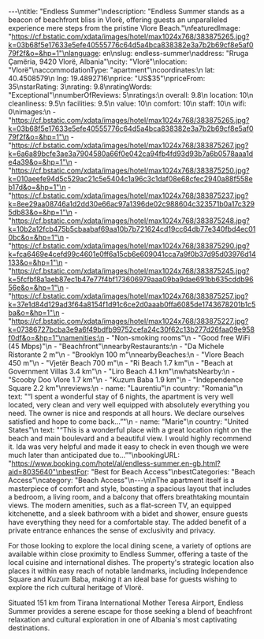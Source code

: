 ---\ntitle: "Endless Summer"\ndescription: "Endless Summer stands as a beacon of beachfront bliss in Vlorë, offering guests an unparalleled experience mere steps from the pristine Vlore Beach."\nfeaturedImage: "https://cf.bstatic.com/xdata/images/hotel/max1024x768/383875265.jpg?k=03b68f5e17633e5efe40555776c64d5a4bca838382e3a7b2b69cf8e5af079f2f&o=&hp=1"\nlanguage: en\nslug: endless-summer\naddress: "Rruga Çamëria, 9420 Vlorë, Albania"\ncity: "Vlorë"\nlocation: "Vlorë"\naccommodationType: "apartment"\ncoordinates:\n  lat: 40.4508579\n  lng: 19.4892716\nprice: "US$35"\npriceFrom: 35\nstarRating: 3\nrating: 9.8\nratingWords: "Exceptional"\nnumberOfReviews: 5\nratings:\n  overall: 9.8\n  location: 10\n  cleanliness: 9.5\n  facilities: 9.5\n  value: 10\n  comfort: 10\n  staff: 10\n  wifi: 0\nimages:\n  - "https://cf.bstatic.com/xdata/images/hotel/max1024x768/383875265.jpg?k=03b68f5e17633e5efe40555776c64d5a4bca838382e3a7b2b69cf8e5af079f2f&o=&hp=1"\n  - "https://cf.bstatic.com/xdata/images/hotel/max1024x768/383875267.jpg?k=6a6a89bcfe3ae3a7904580a66f0e042ca94fb4fd93d93b7a6b0578aaa1de4a39&o=&hp=1"\n  - "https://cf.bstatic.com/xdata/images/hotel/max1024x768/383875250.jpg?k=010aeefe94d5c529ac21c5e5404c1a96c3c1daf08e68cfec2940a88f558eb17d&o=&hp=1"\n  - "https://cf.bstatic.com/xdata/images/hotel/max1024x768/383875237.jpg?k=8ee29aa08746a1d2dd30e66ac97a1396de02c988604c323571b0a17c3295db83&o=&hp=1"\n  - "https://cf.bstatic.com/xdata/images/hotel/max1024x768/383875248.jpg?k=10b2a12fcb475b5cbaabaf69aa10b7b721624cd19cc64db77e340fbd4ec010bc&o=&hp=1"\n  - "https://cf.bstatic.com/xdata/images/hotel/max1024x768/383875290.jpg?k=fca6469e4cefd99c4601e0ff6a15cb6e609041cca7a9f0b37d95d03976d14133&o=&hp=1"\n  - "https://cf.bstatic.com/xdata/images/hotel/max1024x768/383875245.jpg?k=5fcfbf8a1aeb87ec1b47e77f4bf173606979aaa09ba9dae691bb635cddb9656e&o=&hp=1"\n  - "https://cf.bstatic.com/xdata/images/hotel/max1024x768/383875257.jpg?k=37e1d84d129ad3f64a8154f1d91c6ce2d0aaab0ffa6085de1743678201b1c5ba&o=&hp=1"\n  - "https://cf.bstatic.com/xdata/images/hotel/max1024x768/383875227.jpg?k=07386727bcba3e9a6f49bdfb99752cefa24c30f62c13b277d26faa09e958f0df&o=&hp=1"\namenities:\n  - "Non-smoking rooms"\n  - "Good free WiFi (45 Mbps)"\n  - "Beachfront"\nnearbyRestaurants:\n  - "Da Michele Ristorante 2 m"\n  - "Brooklyn 100 m"\nnearbyBeaches:\n  - "Vlore Beach 450 m"\n  - "Vjetër Beach 700 m"\n  - "Ri Beach 1.7 km"\n  - "Beach at Government Villas 3.4 km"\n  - "Liro Beach 4.1 km"\nwhatsNearby:\n  - "Scooby Doo Vlore 1.7 km"\n  - "Kuzum Baba 1.9 km"\n  - "Independence Square 2.2 km"\nreviews:\n  - name: "Laurentiu"\n    country: "Romania"\n    text: "“I spent a wonderful stay of 6 nights, the apartment is very well located, very clean and very well equipped with absolutely everything you need. The owner is nice and responds at all hours. We declare ourselves satisfied and hope to come back...”"\n  - name: "Marie"\n    country: "United States"\n    text: "“This is a wonderful place with a great location right on the beach and main boulevard and a beautiful view. I would highly recommend it. Ida was very helpful and made it easy to check in even though we were much later than anticipated due to...”"\nbookingURL: "https://www.booking.com/hotel/al/endless-summer.en-gb.html?aid=8035640"\nbestFor: "Best for Beach Access"\nbestCategories: "Beach Access"\ncategory: "Beach Access"\n---\n\nThe apartment itself is a masterpiece of comfort and style, boasting a spacious layout that includes a bedroom, a living room, and a balcony that offers breathtaking mountain views. The modern amenities, such as a flat-screen TV, an equipped kitchenette, and a sleek bathroom with a bidet and shower, ensure guests have everything they need for a comfortable stay. The added benefit of a private entrance enhances the sense of exclusivity and privacy.

For those looking to explore the local dining scene, a variety of options are available within close proximity to Endless Summer, offering a taste of the local cuisine and international dishes. The property's strategic location also places it within easy reach of notable landmarks, including Independence Square and Kuzum Baba, making it an ideal base for guests wishing to explore the rich cultural heritage of Vlorë.

Situated 151 km from Tirana International Mother Teresa Airport, Endless Summer provides a serene escape for those seeking a blend of beachfront relaxation and cultural exploration in one of Albania's most captivating destinations.